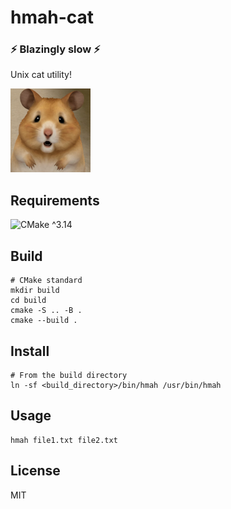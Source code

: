 # hmah-cat

### ⚡ Blazingly slow ⚡

Unix cat utility!

![hmah picture](.assets/hmah.png)

## Requirements

![CMake ^3.14](https://img.shields.io/badge/CMake-%5E3.14-green?logo=cmake)

## Build

```shell
# CMake standard
mkdir build
cd build
cmake -S .. -B .
cmake --build .
```

## Install

```shell
# From the build directory
ln -sf <build_directory>/bin/hmah /usr/bin/hmah
```

## Usage

```shell
hmah file1.txt file2.txt
```

## License

MIT